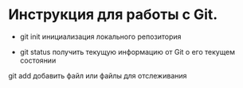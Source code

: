 # Инструкция для работы с Git.

* git init инициализация локального репозитория

* git status получить текущую информацию от Git о его текущем состоянии

git add добавить файл или файлы для отслеживания